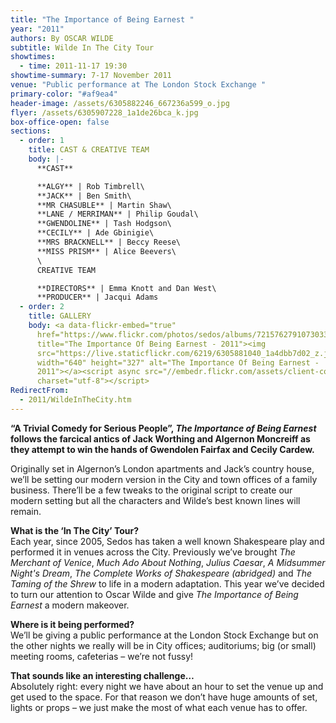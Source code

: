 ```yaml
---
title: "The Importance of Being Earnest "
year: "2011"
authors: By OSCAR WILDE
subtitle: Wilde In The City Tour
showtimes:
  - time: 2011-11-17 19:30
showtime-summary: 7-17 November 2011
venue: "Public performance at The London Stock Exchange "
primary-color: "#af9ea4"
header-image: /assets/6305882246_667236a599_o.jpg
flyer: /assets/6305907228_1a1de26bca_k.jpg
box-office-open: false
sections:
  - order: 1
    title: CAST & CREATIVE TEAM
    body: |-
      **CAST**

      **ALGY** | Rob Timbrell\
      **JACK** | Ben Smith\
      **MR CHASUBLE** | Martin Shaw\
      **LANE / MERRIMAN** | Philip Goudal\
      **GWENDOLINE** | Tash Hodgson\
      **CECILY** | Ade Gbinigie\
      **MRS BRACKNELL** | Beccy Reese\
      **MISS PRISM** | Alice Beevers\
      \
      CREATIVE TEAM

      **DIRECTORS** | Emma Knott and Dan West\
      **PRODUCER** | Jacqui Adams
  - order: 2
    title: GALLERY
    body: <a data-flickr-embed="true"
      href="https://www.flickr.com/photos/sedos/albums/72157627910730337"
      title="The Importance Of Being Earnest - 2011"><img
      src="https://live.staticflickr.com/6219/6305881040_1a4dbb7d02_z.jpg"
      width="640" height="327" alt="The Importance Of Being Earnest -
      2011"></a><script async src="//embedr.flickr.com/assets/client-code.js"
      charset="utf-8"></script>
RedirectFrom:
  - 2011/WildeInTheCity.htm
---
```

**“A Trivial Comedy for Serious People”, *The Importance of Being Earnest* follows the farcical antics of Jack Worthing and Algernon Moncreiff as they attempt to win the hands of Gwendolen Fairfax and Cecily Cardew.**

Originally set in Algernon’s London apartments and Jack’s country house, we’ll be setting our modern version in the City and town offices of a family business. There’ll be a few tweaks to the original script to create our modern setting but all the characters and Wilde’s best known lines will remain.

**What is the ‘In The City’ Tour?**\
Each year, since 2005, Sedos has taken a well known Shakespeare play and performed it in venues across the City. Previously we’ve brought *The Merchant of Venice*, *Much Ado About Nothing*, *Julius Caesar*, *A Midsummer Night's Dream*, *The Complete Works of Shakespeare (abridged)* and *The Taming of the Shrew* to life in a modern adaptation. This year we’ve decided to turn our attention to Oscar Wilde and give *The Importance of Being Earnest* a modern makeover.

**Where is it being performed?**\
We’ll be giving a public performance at the London Stock Exchange but on the other nights we really will be in City offices; auditoriums; big (or small) meeting rooms, cafeterias – we’re not fussy!

**That sounds like an interesting challenge…**\
Absolutely right: every night we have about an hour to set the venue up and get used to the space. For that reason we don’t have huge amounts of set, lights or props – we just make the most of what each venue has to offer.